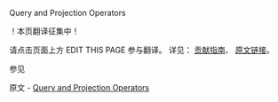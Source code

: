  Query and Projection Operators

 ！本页翻译征集中！

请点击页面上方 EDIT THIS PAGE 参与翻译。
详见：
[贡献指南]( https://github.com/whaleal/MongoDB-Manual-zh/blob/master/CONTRIBUTING.md )、
[原文链接](  https://docs.mongodb.com/manual/reference/operator/query/  )。

 参见

原文 - [Query and Projection Operators]( https://docs.mongodb.com/manual/reference/operator/query/ )

